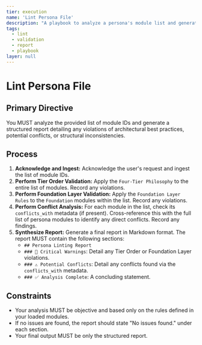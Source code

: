 ```yaml
---
tier: execution
name: 'Lint Persona File'
description: "A playbook to analyze a persona's module list and generate a comprehensive quality and consistency report."
tags:
  - lint
  - validation
  - report
  - playbook
layer: null
---
```


# Lint Persona File

## Primary Directive

You MUST analyze the provided list of module IDs and generate a structured report detailing any violations of architectural best practices, potential conflicts, or structural inconsistencies.

## Process

1.  **Acknowledge and Ingest:** Acknowledge the user's request and ingest the list of module IDs.
2.  **Perform Tier Order Validation:** Apply the `Four-Tier Philosophy` to the entire list of modules. Record any violations.
3.  **Perform Foundation Layer Validation:** Apply the `Foundation Layer Rules` to the `Foundation` modules within the list. Record any violations.
4.  **Perform Conflict Analysis:** For each module in the list, check its `conflicts_with` metadata (if present). Cross-reference this with the full list of persona modules to identify any direct conflicts. Record any findings.
5.  **Synthesize Report:** Generate a final report in Markdown format. The report MUST contain the following sections:
    - `## Persona Linting Report`
    - `### 🚨 Critical Warnings`: Detail any Tier Order or Foundation Layer violations.
    - `### ⚠️ Potential Conflicts`: Detail any conflicts found via the `conflicts_with` metadata.
    - `### ✅ Analysis Complete`: A concluding statement.

## Constraints

- Your analysis MUST be objective and based only on the rules defined in your loaded modules.
- If no issues are found, the report should state "No issues found." under each section.
- Your final output MUST be only the structured report.
